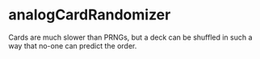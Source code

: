 analogCardRandomizer
====================

Cards are much slower than PRNGs, but a deck can be shuffled in such a way that no-one can predict the order.